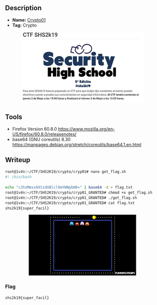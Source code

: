 ## Description
* **Name:** [Crypto01](http://ctf.securityhighschool.es/challenges?category=crypto)
* **Tag:** Crypto
<p align="center">
<img src="shs2k19ctf.png"/>
</p>

## Tools

* Firefox Version 60.8.0 https://www.mozilla.org/en-US/firefox/60.8.0/releasenotes/
* base64 (GNU coreutils) 8.30 https://manpages.debian.org/stretch/coreutils/base64.1.en.html

## Writeup

```bash
root@1v4n:~/CTF/SHS2K19/crypto/cryp01# nano get_flag.sh
#! /bin/bash

echo "c2hzMmsxOXtzdXBlcl9mYWNpbH0=" | base64 -d > flag.txt
root@1v4n:~/CTF/SHS2K19/crypto/cryp01_GRANTED# chmod +x get_flag.sh
root@1v4n:~/CTF/SHS2K19/crypto/cryp01_GRANTED# ./get_flag.sh
root@1v4n:~/CTF/SHS2K19/crypto/cryp01_GRANTED# cat flag.txt
shs2k19{super_facil}
```

<p align="center">
<img src="crypto01_super_easy.gif"/>
</p>

### Flag

`shs2k19{super_facil}`
